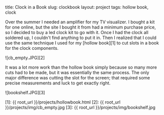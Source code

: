title: Clock in a Book
slug: clockbook
layout: project
tags: hollow book, clock


Over the summer I needed an amplifier for my TV visualizer. I bought a kit for
one online, but the site I bought it from had a minimum purchase price, so I
decided to buy a led clock kit to go with it. Once I had the clock all soldered
up, I couldn't find anything to put it in. Then I realized that I could use the
same technique I used for my [hollow book][1] to cut slots in a book for the
clock components.

![cb_empty.JPG][2]

It was a lot more work than the hollow book simply because so many more cuts
had to be made, but it was essentially the same process. The only major
difference was cutting the slot for the screen; that required some precise
measurements and luck to get exactly right.

![bookshelf.JPG][3]

   [1]: {{ root_url }}/projects/hollowbook.html
   [2]: {{ root_url }}/projects/img/cb_empty.jpg
   [3]: {{ root_url }}/projects/img/bookshelf.jpg
